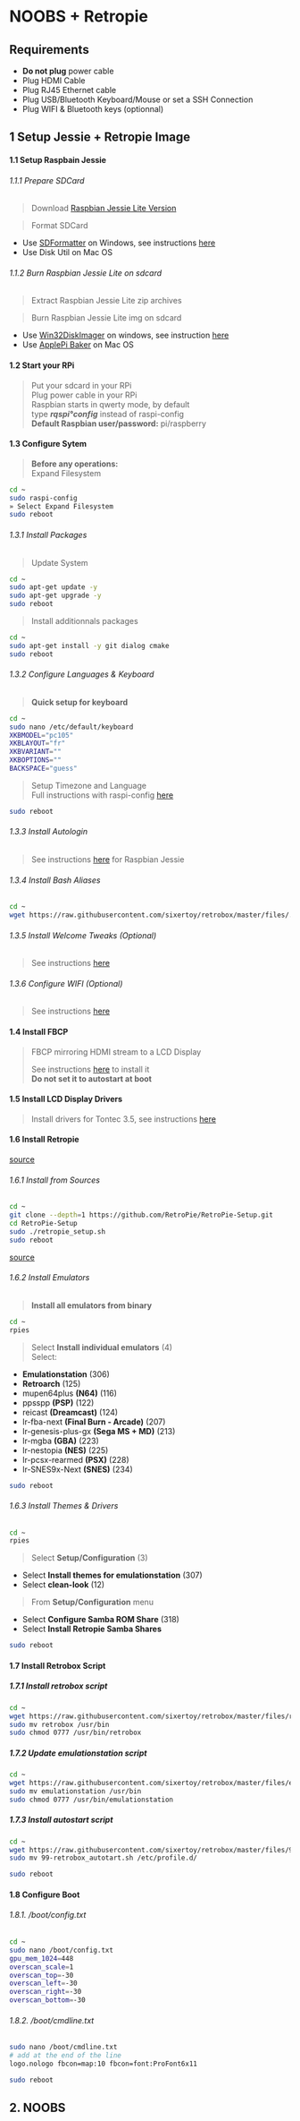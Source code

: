# NOOBS + Retropie

## Requirements

- **Do not plug** power cable
- Plug HDMI Cable
- Plug RJ45 Ethernet cable
- Plug USB/Bluetooth Keyboard/Mouse or set a SSH Connection
- Plug WIFI & Bluetooth keys (optionnal)

## 1 Setup Jessie + Retropie Image

#### 1.1 Setup Raspbain Jessie

###### 1.1.1 Prepare SDCard

> Download [Raspbian Jessie Lite Version](https://www.raspberrypi.org/downloads/raspbian/)

> Format SDCard
  - Use [SDFormatter](https://www.sdcard.org/downloads/formatter_4/eula_windows/index.html) on Windows, see instructions [here](./softwares/sdformatter.md)
  - Use Disk Util on Mac OS

###### 1.1.2 Burn Raspbian Jessie Lite on sdcard

> Extract Raspbian Jessie Lite zip archives<br>

> Burn Raspbian Jessie Lite img on sdcard
  - Use [Win32DiskImager](http://sourceforge.net/projects/win32diskimager/) on windows, see instruction [here](./softwares/win32diskimager.md)
  - Use [ApplePi Baker](http://www.tweaking4all.com/hardware/raspberry-pi/macosx-apple-pi-baker/) on Mac OS

#### 1.2 Start your RPi

> Put your sdcard in your RPi<br>
> Plug power cable in your RPi<br>
> Raspbian starts in qwerty mode, by default<br>
> type ***rqspi°config*** instead of raspi-config<br>
> **Default Raspbian user/password:** pi/raspberry

#### 1.3 Configure Sytem

> **Before any operations:**<br>
> Expand Filesystem

```bash
cd ~
sudo raspi-config
» Select Expand Filesystem
sudo reboot
```

###### 1.3.1 Install Packages

> Update System

```bash
cd ~
sudo apt-get update -y
sudo apt-get upgrade -y
sudo reboot
```

> Install additionnals packages

```bash
cd ~
sudo apt-get install -y git dialog cmake
sudo reboot
```

###### 1.3.2 Configure Languages & Keyboard

> **Quick setup for keyboard**

```bash
cd ~
sudo nano /etc/default/keyboard
XKBMODEL="pc105"
XKBLAYOUT="fr"
XKBVARIANT=""
XKBOPTIONS=""
BACKSPACE="guess"
```

> Setup Timezone and Language<br>
> Full instructions with raspi-config [here](./tips/locales.md)

```bash
sudo reboot
```

###### 1.3.3 Install Autologin

> See instructions [here](./tips/autologin.md#rasbian-jessie) for Raspbian Jessie

###### 1.3.4 Install Bash Aliases

```bash
cd ~
wget https://raw.githubusercontent.com/sixertoy/retrobox/master/files/.bash_aliases
```

###### 1.3.5 Install Welcome Tweaks (Optional)

> See instructions [here](./tips/welcome_tweaks.md)

###### 1.3.6 Configure WIFI (Optional)

> See instructions [here](./tips/wifi.md#Setup)

#### 1.4 Install FBCP

> FBCP mirroring HDMI stream to a LCD Display<br>
> 
> See instructions [here](./displays/FBCP.md#1-install) to install it<br>
> **Do not set it to autostart at boot**

#### 1.5 Install LCD Display Drivers

> Install drivers for Tontec 3.5, see instructions [here](./displays/tontec35.md)<br>

#### 1.6 Install Retropie

[source](https://github.com/RetroPie/RetroPie-Setup/wiki/First-Installation)

###### 1.6.1 Install from Sources

```bash
cd ~
git clone --depth=1 https://github.com/RetroPie/RetroPie-Setup.git
cd RetroPie-Setup
sudo ./retropie_setup.sh
sudo reboot
```

[source](https://github.com/RetroPie/RetroPie-Setup#general-usage)

###### 1.6.2 Install Emulators

> **Install all emulators from binary**<br>

```bash
cd ~
rpies
```

> Select **Install individual emulators** (4)<br>
> Select:
  - **Emulationstation** (306)
  - **Retroarch** (125)
  - mupen64plus **(N64)** (116)
  - ppsspp **(PSP)** (122)
  - reicast **(Dreamcast)** (124)
  - lr-fba-next **(Final Burn - Arcade)** (207)
  - lr-genesis-plus-gx **(Sega MS + MD)** (213)
  - lr-mgba **(GBA)** (223)
  - lr-nestopia **(NES)** (225)
  - lr-pcsx-rearmed **(PSX)** (228)
  - lr-SNES9x-Next **(SNES)** (234)

```bash
sudo reboot
````

###### 1.6.3 Install Themes & Drivers

```bash
cd ~
rpies
```

> Select **Setup/Configuration** (3)<br>
  - Select **Install themes for emulationstation** (307)<br>
  - Select **clean-look** (12)

> From **Setup/Configuration** menu<br>
  - Select **Configure Samba ROM Share** (318)<br>
  - Select **Install Retropie Samba Shares**

```bash
sudo reboot
```

#### 1.7 Install Retrobox Script

##### 1.7.1 Install retrobox script

```bash
cd ~
wget https://raw.githubusercontent.com/sixertoy/retrobox/master/files/retrobox
sudo mv retrobox /usr/bin
sudo chmod 0777 /usr/bin/retrobox
```

##### 1.7.2 Update emulationstation script

```bash
cd ~
wget https://raw.githubusercontent.com/sixertoy/retrobox/master/files/emulationstation
sudo mv emulationstation /usr/bin
sudo chmod 0777 /usr/bin/emulationstation
```

##### 1.7.3 Install autostart script

```bash
cd ~
wget https://raw.githubusercontent.com/sixertoy/retrobox/master/files/99-retrobox_autotart.sh
sudo mv 99-retrobox_autotart.sh /etc/profile.d/
```

```bash
sudo reboot
```

#### 1.8 Configure Boot

###### 1.8.1. /boot/config.txt

```bash
cd ~
sudo nano /boot/config.txt
gpu_mem_1024=448
overscan_scale=1
overscan_top=-30
overscan_left=-30
overscan_right=-30
overscan_bottom=-30
```

###### 1.8.2. /boot/cmdline.txt

```bash
sudo nano /boot/cmdline.txt
# add at the end of the line
logo.nologo fbcon=map:10 fbcon=font:ProFont6x11
```

```bash
sudo reboot
```

## 2. NOOBS





